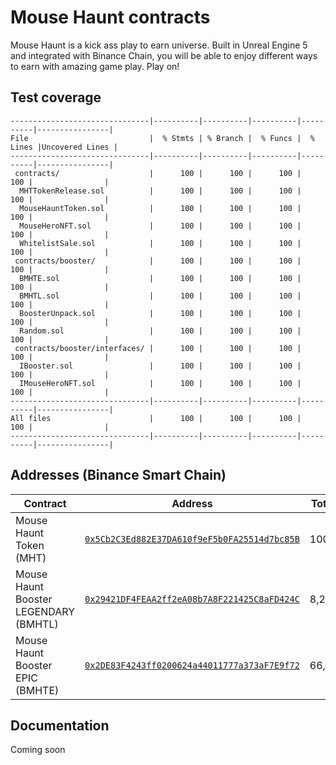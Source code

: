 # Mouse Haunt contracts

Mouse Haunt is a kick ass play to earn universe. Built in Unreal Engine 5 and integrated with Binance Chain, you will be able to enjoy different ways to earn with amazing game play. Play on!

## Test coverage

<!-- COVERAGE START -->

```
-------------------------------|----------|----------|----------|----------|----------------|
File                           |  % Stmts | % Branch |  % Funcs |  % Lines |Uncovered Lines |
-------------------------------|----------|----------|----------|----------|----------------|
 contracts/                    |      100 |      100 |      100 |      100 |                |
  MHTTokenRelease.sol          |      100 |      100 |      100 |      100 |                |
  MouseHauntToken.sol          |      100 |      100 |      100 |      100 |                |
  MouseHeroNFT.sol             |      100 |      100 |      100 |      100 |                |
  WhitelistSale.sol            |      100 |      100 |      100 |      100 |                |
 contracts/booster/            |      100 |      100 |      100 |      100 |                |
  BMHTE.sol                    |      100 |      100 |      100 |      100 |                |
  BMHTL.sol                    |      100 |      100 |      100 |      100 |                |
  BoosterUnpack.sol            |      100 |      100 |      100 |      100 |                |
  Random.sol                   |      100 |      100 |      100 |      100 |                |
 contracts/booster/interfaces/ |      100 |      100 |      100 |      100 |                |
  IBooster.sol                 |      100 |      100 |      100 |      100 |                |
  IMouseHeroNFT.sol            |      100 |      100 |      100 |      100 |                |
-------------------------------|----------|----------|----------|----------|----------------|
All files                      |      100 |      100 |      100 |      100 |                |
-------------------------------|----------|----------|----------|----------|----------------|
```

<!-- COVERAGE END -->

## Addresses (Binance Smart Chain)

| Contract                              | Address                                                                                                              | Total Supply |
| ------------------------------------- | -------------------------------------------------------------------------------------------------------------------- | ------------ |
| Mouse Haunt Token (MHT)               | [`0x5Cb2C3Ed882E37DA610f9eF5b0FA25514d7bc85B`](https://bscscan.com/token/0x5Cb2C3Ed882E37DA610f9eF5b0FA25514d7bc85B) | 100,000,000  |
| Mouse Haunt Booster LEGENDARY (BMHTL) | [`0x29421DF4FEAA2ff2eA08b7A8F221425C8aFD424C`](https://bscscan.com/token/0x29421DF4FEAA2ff2eA08b7A8F221425C8aFD424C) | 8,250        |
| Mouse Haunt Booster EPIC (BMHTE)      | [`0x2DE83F4243ff0200624a44011777a373aF7E9f72`](https://bscscan.com/token/0x2DE83F4243ff0200624a44011777a373aF7E9f72) | 66,000       |

## Documentation

Coming soon
